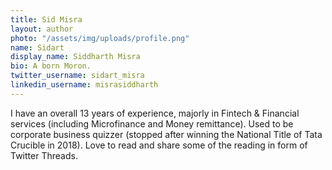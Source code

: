 ```yaml
---
title: Sid Misra
layout: author
photo: "/assets/img/uploads/profile.png"
name: Sidart
display_name: Siddharth Misra
bio: A born Moron.
twitter_username: sidart_misra
linkedin_username: misrasiddharth
---
```


I have an overall 13 years of experience, majorly in Fintech & Financial services (including Microfinance and Money remittance). Used to be corporate business quizzer (stopped after winning the National Title of Tata Crucible in 2018). Love to read and share some of the reading in form of Twitter Threads.
